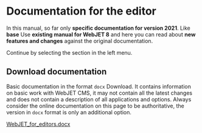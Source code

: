 # Documentation for the editor

In this manual, so far only **specific documentation for version 2021**. Like **base** Use **existing manual for WebJET 8** and here you can read about **new features and changes** against the original documentation.

Continue by selecting the section in the left menu.

## Download documentation

Basic documentation in the format `docx` Download. It contains information on basic work with WebJET CMS, it may not contain all the latest changes and does not contain a description of all applications and options. Always consider the online documentation on this page to be authoritative, the version in `docx` format is only an additional option.

[WebJET\_for\_editors.docx](../_media/manuals/WebJET_pre_redaktorov.docx)
